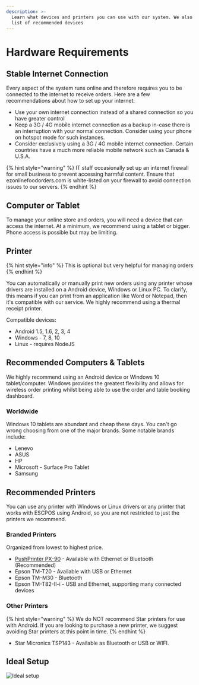 ```yaml
---
description: >-
  Learn what devices and printers you can use with our system. We also have a
  list of recommended devices
---
```


# Hardware Requirements

## Stable Internet Connection

Every aspect of the system runs online and therefore requires you to be connected to the internet to receive orders. Here are a few recommendations about how to set up your internet:

* Use your own internet connection instead of a shared connection so you have greater control
* Keep a 3G / 4G mobile internet connection as a backup in-case there is an interruption with your normal connection. Consider using your phone on hotspot mode for such instances.
* Consider exclusively using a 3G / 4G mobile internet connection. Certain countries have a much more reliable mobile network such as Canada & U.S.A.

{% hint style="warning" %}
IT staff occasionally set up an internet firewall for small business to prevent accessing harmful content. Ensure that ezonlinefoodorders.com is white-listed on your firewall to avoid connection issues to our servers.
{% endhint %}

## Computer or Tablet

To manage your online store and orders, you will need a device that can access the internet. At a minimum, we recommend using a tablet or bigger. Phone access is possible but may be limiting.

## Printer

{% hint style="info" %}
This is optional but very helpful for managing orders
{% endhint %}

You can automatically or manually print new orders using any printer whose drivers are installed on a Android device, Windows or Linux PC. To clarify, this means if you can print from an application like Word or Notepad, then it's compatible with our service. We highly recommend using a thermal receipt printer.

Compatible devices:

* Android 1.5, 1.6, 2, 3, 4
* Windows - 7, 8, 10
* Linux - requires NodeJS

## Recommended Computers & Tablets

We highly recommend using an Android device or Windows 10 tablet/computer. Windows provides the greatest flexibility and allows for wireless order printing whilst being able to use the order and table booking dashboard.

### Worldwide

Windows 10 tablets are abundant and cheap these days. You can't go wrong choosing from one of the major brands. Some notable brands include:

* Lenevo
* ASUS
* HP
* Microsoft - Surface Pro Tablet
* Samsung 

## Recommended Printers

You can use any printer with Windows or Linux drivers or any printer that works with ESCPOS using Android, so you are not restricted to just the printers we recommend.

### Branded Printers

Organized from lowest to highest price.

* [PushPrinter PX-90](https://www.pushprinter.com/#printers) - Available with Ethernet or Bluetooth \(Recommended\)
* Epson TM-T20 - Available with USB or Ethernet
* Epson TM-M30 - Bluetooth
* Epson TM-T82-II-i - USB and Ethernet, supporting many connected devices

### Other Printers

{% hint style="warning" %}
We do NOT recommend Star printers for use with Android. If you are looking to purchase a new printer, we suggest avoiding Star printers at this point in time.
{% endhint %}

* Star Micronics TSP143 - Available as Bluetooth or USB or WIFI. 

## Ideal Setup

![Ideal setup](https://storage.crisp.chat/users/helpdesk/website/e903fdb8557a9800/image_1bzr2nv.png)

